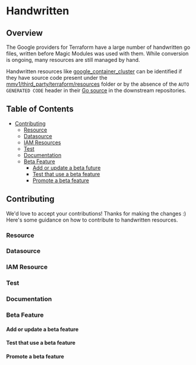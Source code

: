 # Handwritten

## Overview

The Google providers for Terraform have a large number of handwritten go files, written before Magic Modules was used with them. While conversion is ongoing, many resources are still managed by hand.

Handwritten resources like [google_container_cluster](https://registry.terraform.io/providers/hashicorp/google/latest/docs/resources/container_cluster) can be identified if they have source code present under the [mmv1/third_party/terraform/resources](./resources) folder or by the absence of the `AUTO GENERATED CODE` header in their [Go source](https://github.com/hashicorp/terraform-provider-google/blob/main/google/resource_container_cluster.go) in the downstream repositories.

## Table of Contents
- [Contributing](#contributing)
	- [Resource](#resource)
	- [Datasource](#datasource)
	- [IAM Resources](#iam-resource)
	- [Test](#test)
	- [Documentation](#documentation)
	- [Beta Feature](#beta-feature)
		- [Add or update a beta future](#add-or-update-a-beta-feature)
		- [Test that use a beta feature](#test-that-use-a-beta-feature)
		- [Promote a beta feature](#promote-a-beta-feature)


## Contributing

We'd love to accept your contributions! Thanks for making the changes :) Here's some guidance on how to contribute to handwritten resources.

### Resource

### Datasource

### IAM Resource

### Test

### Documentation

### Beta Feature

#### Add or update a beta feature

#### Test that use a beta feature

#### Promote a beta feature